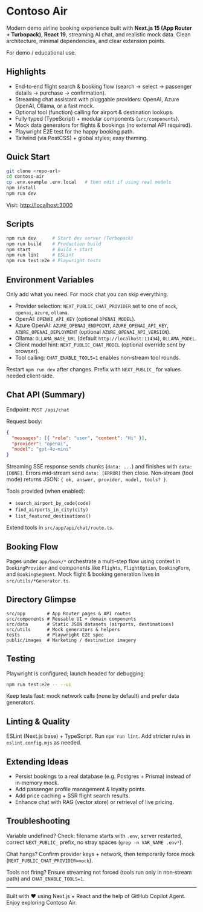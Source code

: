 # Contoso Air

Modern demo airline booking experience built with **Next.js 15 (App Router + Turbopack)**, **React 19**, streaming AI chat, and realistic mock data. Clean architecture, minimal dependencies, and clear extension points.

For demo / educational use.

## Highlights

- End‑to‑end flight search & booking flow (search → select → passenger details → purchase → confirmation).
- Streaming chat assistant with pluggable providers: OpenAI, Azure OpenAI, Ollama, or a fast mock.
- Optional tool (function) calling for airport & destination lookups.
- Fully typed (TypeScript) + modular components (`src/components`).
- Mock data generators for flights & bookings (no external API required).
- Playwright E2E test for the happy booking path.
- Tailwind (via PostCSS) + global styles; easy theming.

## Quick Start

```bash
git clone <repo-url>
cd contoso-air
cp .env.example .env.local   # then edit if using real models
npm install
npm run dev
```

Visit: <http://localhost:3000>

## Scripts

```bash
npm run dev      # Start dev server (Turbopack)
npm run build    # Production build
npm start        # Build + start
npm run lint     # ESLint
npm run test:e2e # Playwright tests
```

## Environment Variables

Only add what you need. For mock chat you can skip everything.

- Provider selection: `NEXT_PUBLIC_CHAT_PROVIDER` set to one of `mock`, `openai`, `azure`, `ollama`.
- OpenAI: `OPENAI_API_KEY` (optional `OPENAI_MODEL`).
- Azure OpenAI: `AZURE_OPENAI_ENDPOINT`, `AZURE_OPENAI_API_KEY`, `AZURE_OPENAI_DEPLOYMENT` (optional `AZURE_OPENAI_API_VERSION`).
- Ollama: `OLLAMA_BASE_URL` (default `http://localhost:11434`), `OLLAMA_MODEL`.
- Client model hint: `NEXT_PUBLIC_CHAT_MODEL` (optional override sent by browser).
- Tool calling: `CHAT_ENABLE_TOOLS=1` enables non‑stream tool rounds.

Restart `npm run dev` after changes. Prefix with `NEXT_PUBLIC_` for values needed client‑side.

## Chat API (Summary)

Endpoint: `POST /api/chat`

Request body:

```json
{
  "messages": [{ "role": "user", "content": "Hi" }],
  "provider": "openai",
  "model": "gpt-4o-mini"
}
```

Streaming SSE response sends chunks (`data: ...`) and finishes with `data: [DONE]`. Errors mid‑stream send `data: [ERROR]` then close. Non‑stream (tool mode) returns JSON: `{ ok, answer, provider, model, tools? }`.

Tools provided (when enabled):

- `search_airport_by_code(code)`
- `find_airports_in_city(city)`
- `list_featured_destinations()`

Extend tools in `src/app/api/chat/route.ts`.

## Booking Flow

Pages under `app/book/*` orchestrate a multi‑step flow using context in `BookingProvider` and components like `Flights`, `FlightOption`, `BookingForm`, and `BookingSegment`. Mock flight & booking generation lives in `src/utils/*Generator.ts`.

## Directory Glimpse

```text
src/app        # App Router pages & API routes
src/components # Reusable UI + domain components
src/data       # Static JSON datasets (airports, destinations)
src/utils      # Mock generators & helpers
tests          # Playwright E2E spec
public/images  # Marketing / destination imagery
```

## Testing

Playwright is configured; launch headed for debugging:

```bash
npm run test:e2e -- --ui
```

Keep tests fast: mock network calls (none by default) and prefer data generators.

## Linting & Quality

ESLint (Next.js base) + TypeScript. Run `npm run lint`. Add stricter rules in `eslint.config.mjs` as needed.

## Extending Ideas

- Persist bookings to a real database (e.g. Postgres + Prisma) instead of in‑memory mock.
- Add passenger profile management & loyalty points.
- Add price caching + SSR flight search results.
- Enhance chat with RAG (vector store) or retrieval of live pricing.

## Troubleshooting

Variable undefined? Check: filename starts with `.env`, server restarted, correct `NEXT_PUBLIC_` prefix, no stray spaces (`grep -n VAR_NAME .env*`).

Chat hangs? Confirm provider keys + network, then temporarily force mock (`NEXT_PUBLIC_CHAT_PROVIDER=mock`).

Tools not firing? Ensure streaming not forced (tools run only in non‑stream path) and `CHAT_ENABLE_TOOLS=1`.

---

Built with ❤️ using Next.js + React and the help of GitHub Copilot Agent. Enjoy exploring Contoso Air.
